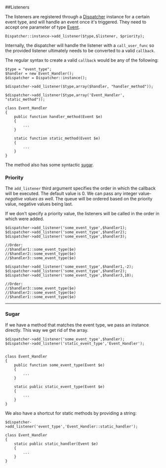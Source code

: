##Listeners

The listeners are registered through a [Dispatcher](core/dispatcher) instance for a certain event type,
and will handle an event once it's triggered.
They need to accept one parameter of type [Event](core/event).

    Dispatcher::instance->add_listener($type,$listener, $priority);

Internally, the dispatcher will handle the listener with a `call_user_func` so the provided listener ultimately needs to be converted to a valid `callback`.

The regular syntax to create a valid `callback` would be any of the following:
    
    $type = "event_type";
    $handler = new Event_Handler();
    $dispatcher = Dispatcher::instance();
    
    $dispatcher->add_listener($type,array($handler, "handler_method"));
    
    $dispatcher->add_listener($type,array('Event_Handler', "static_method"));
    
    class Event_Handler
    {
        public function handler_method(Event $e)
        {
            ...
        }
        
        static function static_method(Event $e)
        {
            ...
        }
    }

The method also has some syntactic [sugar](#sugar).


### Priority

The `add_listener` third argument specifies the order in which the callback will be executed.
The default value is 0. We can pass any integer value- _negative values as well_.
The queue will be ordered based on the priority value, negative values being last.

If we don't specify a priority value, the listeners will be called in the order in which were added.

    $dispatcher->add_listener('some_event_type',$handler1);
    $dispatcher->add_listener('some_event_type',$handler2);
    $dispatcher->add_listener('some_event_type',$handler3);
    
    //Order:
    //$handler1::some_event_type($e)
    //$handler2::some_event_type($e)
    //$handler3::some_event_type($e)

    $dispatcher->add_listener('some_event_type',$handler1,-2);
    $dispatcher->add_listener('some_event_type',$handler2);
    $dispatcher->add_listener('some_event_type',$handler3,10);
    
    //Order:
    //$handler3::some_event_type($e)
    //$handler2::some_event_type($e)
    //$handler1::some_event_type($e)


---

### Sugar

If we have a method that matches the event type, we pass an instance directly. This way we get rid of the array.

    $dispatcher->add_listener('some_event_type',$handler);
    $dispatcher->add_listener('static_event_type','Event_Handler');
    

    class Event_Handler
    {
        public function some_event_type(Event $e)
        {
            ...
        }
        
        static public static_event_type(Event $e)
        {
            ...
        }        
    }

We also have a shortcut for static methods by providing a string:

    $dispatcher->add_listener('event_type','Event_Handler::static_handler');

    class Event_Handler
    {
        static public static_handler(Event $e)
        {
            ...
        }        
    }
